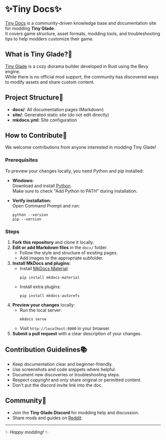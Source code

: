 # ✨Tiny Docs✨

[Tiny Docs](https://hbeau.github.io/tiny-docs/) is a community-driven knowledge base and documentation site for modding **Tiny Glade**.  
It covers game structure, asset formats, modding tools, and troubleshooting tips to help modders customize their game.

## What is Tiny Glade?🏰

[Tiny Glade](https://store.steampowered.com/app/2198150/Tiny_Glade/) is a cozy diorama builder developed in Rust using the Bevy engine.  
While there is no official mod support, the community has discovered ways to modify assets and share custom content.

## Project Structure📁

- **docs/**: All documentation pages (Markdown)
- **site/**: Generated static site (do not edit directly)
- **mkdocs.yml**: Site configuration

## How to Contribute🤝

We welcome contributions from anyone interested in modding Tiny Glade!

### Prerequisites

To preview your changes locally, you need Python and pip installed:

- **Windows:**  
  Download and install [Python](https://www.python.org/downloads/windows/).  
  Make sure to check "Add Python to PATH" during installation.

- **Verify installation:**  
  Open Command Prompt and run:
  ```
  python --version
  pip --version
  ```

### Steps

1. **Fork this repository** and clone it locally.
2. **Edit or add Markdown files** in the `docs/` folder.
   - Follow the style and structure of existing pages.
   - Add images to the appropriate subfolder.
3. **Install MkDocs and plugins:**  
   - Install [MkDocs Material](https://squidfunk.github.io/mkdocs-material/getting-started/):
     ```
     pip install mkdocs-material
     ```
   - Install extra plugins:
     ```
     pip install mkdocs-autorefs
     ```
4. **Preview your changes** locally:
   - Run the local server:
     ```
     mkdocs serve
     ```
   - Visit `http://localhost:8000` in your browser.
5. **Submit a pull request** with a clear description of your changes.

## Contribution Guidelines📚

- Keep documentation clear and beginner-friendly.
- Use screenshots and code snippets where helpful.
- Document new discoveries or troubleshooting steps.
- Respect copyright and only share original or permitted content.
- Don't put the discord invite link into the doc.

## Community🌱

- Join the **Tiny Glade Discord** for modding help and discussion.
- Share mods and guides on [Reddit](https://www.reddit.com/r/TinyGladeMods/).

---

✨ *Happy modding!* ✨
